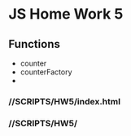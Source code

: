 # JS Home Work 5
## Functions
- counter
- counterFactory
- 

### //SCRIPTS/HW5/index.html
### //SCRIPTS/HW5/


